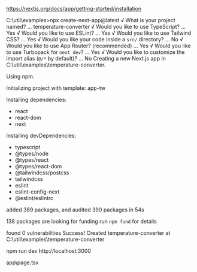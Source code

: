 https://nextjs.org/docs/app/getting-started/installation


C:\util\examples>npx create-next-app@latest
√ What is your project named? ... temperature-converter
√ Would you like to use TypeScript? ... Yes
√ Would you like to use ESLint? ... Yes
√ Would you like to use Tailwind CSS? ... Yes
√ Would you like your code inside a `src/` directory? ... No 
√ Would you like to use App Router? (recommended) ... Yes
√ Would you like to use Turbopack for `next dev`? ... Yes
√ Would you like to customize the import alias (`@/*` by default)? ... No 
Creating a new Next.js app in C:\util\examples\temperature-converter.

Using npm.

Initializing project with template: app-tw


Installing dependencies:
- react
- react-dom
- next

Installing devDependencies:
- typescript
- @types/node
- @types/react
- @types/react-dom
- @tailwindcss/postcss
- tailwindcss
- eslint
- eslint-config-next
- @eslint/eslintrc


added 389 packages, and audited 390 packages in 54s

138 packages are looking for funding
  run `npm fund` for details

found 0 vulnerabilities
Success! Created temperature-converter at C:\util\examples\temperature-converter


npm run dev
http://localhost:3000

app\page.tsx
